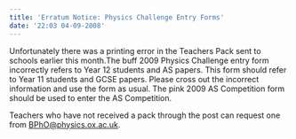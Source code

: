 ```yaml
---
title: 'Erratum Notice: Physics Challenge Entry Forms'
date: '22:03 04-09-2008'
---
```


Unfortunately there was a printing error in the Teachers Pack sent to schools earlier this month.The buff 2009 Physics Challenge entry form incorrectly refers to Year 12 students and AS papers. This form should refer to Year 11 students and GCSE papers. Please cross out the incorrect information and use the form as usual. The pink 2009 AS Competition form should be used to enter the AS Competition.

Teachers who have not received a pack through the post can request one from [BPhO@physics.ox.ac.uk](mailto:BPhO@physics.ox.ac.uk).